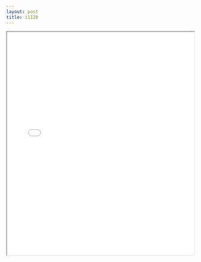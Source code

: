 ```yaml
---
layout: post
title: i1120
---
```


<div class="pdf-container">
<iframe src="ea/assets/pdfs/i1120.pdf" height="600" width="100%" allowFullScreen="true"></iframe>
</div>


